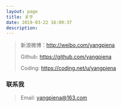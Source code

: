 ```yaml
---
layout: page
title: 关于
date: 2019-03-22 16:09:37
description:
---
```

 > 新浪微博：<a href="http://weibo.com/yangpiena" target="_blank">http://weibo.com/yangpiena</a>
 >
 > Github: <a href="https://github.com/yangpiena" target="_blank">https://github.com/yangpiena</a>
 >
 > Coding: <a href="https://coding.net/u/yangpiena" target="_blank">https://coding.net/u/yangpiena</a>

### 联系我

>Email: yangpiena@163.com

